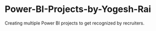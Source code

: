# Power-BI-Projects-by-Yogesh-Rai
Creating multiple Power BI projects to get recognized by recruiters.
